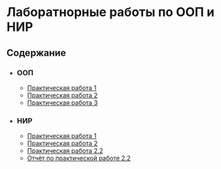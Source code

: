 # Лаборатнорные работы по ООП и НИР

## Содержание
- ### ООП
  - [Практическая работа 1](ООП/Practical_work_1/Practical_work_1/Practical_work_1.cpp)
  - [Практическая работа 2](ООП/Practical_work_2/Practical_work_2.cpp)
  - [Практическая работа 3](ООП/Practical_work_3/Practical_work_3.cpp)

- ### НИР
  - [Практическая работа 1](НИР/homework_1.R)
  - [Практическая работа 2](НИР/homework_2.R)
  - [Практическая работа 2.2](НИР/homework_2_2.R)
  - [Отчёт по практической работе 2.2](НИР/Отчёт%20по%20задаче%202.2.docx)